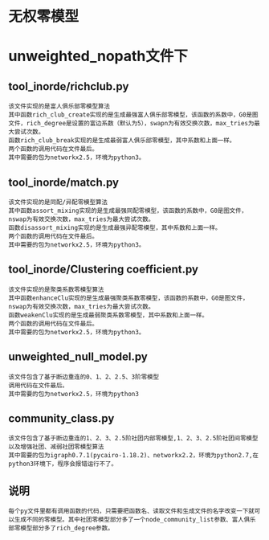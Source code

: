 无权零模型
================
unweighted_nopath文件下
================
tool_inorde/richclub.py
----------
    该文件实现的是富人俱乐部零模型算法
    其中函数rich_club_create实现的是生成最强富人俱乐部零模型，该函数的系数中，G0是图文件，rich_degree是设置的富边系数（默认为5），swapn为有效交换次数，max_tries为最大尝试次数。
    函数rich_club_break实现的是生成最弱富人俱乐部零模型，其中系数和上面一样。
    两个函数的调用代码在文件最后。
    其中需要的包为networkx2.5，环境为python3。
tool_inorde/match.py
----------
    该文件实现的是同配/异配零模型算法
    其中函数assort_mixing实现的是生成最强同配零模型，该函数的系数中，G0是图文件，nswap为有效交换次数，max_tries为最大尝试次数。
    函数disassort_mixing实现的是生成最强异配零模型，其中系数和上面一样。
    两个函数的调用代码在文件最后。
    其中需要的包为networkx2.5，环境为python3。
tool_inorde/Clustering coefficient.py
--------
    该文件实现的是聚类系数零模型算法
    其中函数enhanceClu实现的是生成最强聚类系数零模型，该函数的系数中，G0是图文件，nswap为有效交换次数，max_tries为最大尝试次数。
    函数weakenClu实现的是生成最弱聚类系数零模型，其中系数和上面一样。
    两个函数的调用代码在文件最后。
    其中需要的包为networkx2.5，环境为python3。
unweighted_null_model.py
------
    该文件包含了基于断边重连的0、1、2、2.5、3阶零模型
    调用代码在文件最后。
    其中需要的包为networkx2.5，环境为python3
community_class.py
--------
    该文件包含了基于断边重连的1、2、3、2.5阶社团内部零模型,1、2、3、2.5阶社团间零模型以及增强社团、减弱社团零模型算法
    其中需要的包为igraph0.7.1(pycairo-1.18.2)、networkx2.2，环境为python2.7,在python3环境下，程序会报错运行不了。
说明
-----
    每个py文件里都有调用函数的代码，只需要把函数名、读取文件和生成文件的名字改变一下就可以生成不同的零模型。其中社团零模型部分多了一个node_community_list参数、富人俱乐部零模型部分多了rich_degree参数。


